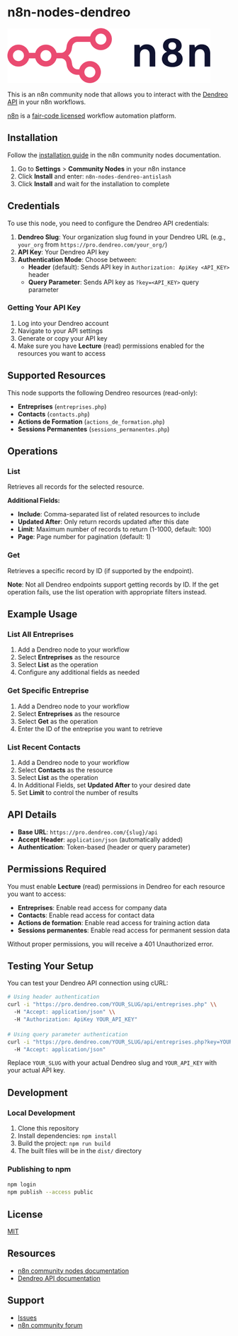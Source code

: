 # n8n-nodes-dendreo

![n8n.io - Workflow Automation](https://raw.githubusercontent.com/n8n-io/n8n/master/assets/n8n-logo.png)

This is an n8n community node that allows you to interact with the [Dendreo API](https://pro.dendreo.com) in your n8n workflows.

[n8n](https://n8n.io/) is a [fair-code licensed](https://docs.n8n.io/reference/license/) workflow automation platform.

## Installation

Follow the [installation guide](https://docs.n8n.io/integrations/community-nodes/installation/) in the n8n community nodes documentation.

1. Go to **Settings** > **Community Nodes** in your n8n instance
2. Click **Install** and enter: `n8n-nodes-dendreo-antislash`
3. Click **Install** and wait for the installation to complete

## Credentials

To use this node, you need to configure the Dendreo API credentials:

1. **Dendreo Slug**: Your organization slug found in your Dendreo URL (e.g., `your_org` from `https://pro.dendreo.com/your_org/`)
2. **API Key**: Your Dendreo API key
3. **Authentication Mode**: Choose between:
   - **Header** (default): Sends API key in `Authorization: ApiKey <API_KEY>` header
   - **Query Parameter**: Sends API key as `?key=<API_KEY>` query parameter

### Getting Your API Key

1. Log into your Dendreo account
2. Navigate to your API settings
3. Generate or copy your API key
4. Make sure you have **Lecture** (read) permissions enabled for the resources you want to access

## Supported Resources

This node supports the following Dendreo resources (read-only):

- **Entreprises** (`entreprises.php`)
- **Contacts** (`contacts.php`) 
- **Actions de Formation** (`actions_de_formation.php`)
- **Sessions Permanentes** (`sessions_permanentes.php`)

## Operations

### List
Retrieves all records for the selected resource.

**Additional Fields:**
- **Include**: Comma-separated list of related resources to include
- **Updated After**: Only return records updated after this date
- **Limit**: Maximum number of records to return (1-1000, default: 100)
- **Page**: Page number for pagination (default: 1)

### Get
Retrieves a specific record by ID (if supported by the endpoint).

**Note**: Not all Dendreo endpoints support getting records by ID. If the get operation fails, use the list operation with appropriate filters instead.

## Example Usage

### List All Entreprises
1. Add a Dendreo node to your workflow
2. Select **Entreprises** as the resource
3. Select **List** as the operation
4. Configure any additional fields as needed

### Get Specific Entreprise
1. Add a Dendreo node to your workflow
2. Select **Entreprises** as the resource
3. Select **Get** as the operation
4. Enter the ID of the entreprise you want to retrieve

### List Recent Contacts
1. Add a Dendreo node to your workflow
2. Select **Contacts** as the resource
3. Select **List** as the operation
4. In Additional Fields, set **Updated After** to your desired date
5. Set **Limit** to control the number of results

## API Details

- **Base URL**: `https://pro.dendreo.com/{slug}/api`
- **Accept Header**: `application/json` (automatically added)
- **Authentication**: Token-based (header or query parameter)

## Permissions Required

You must enable **Lecture** (read) permissions in Dendreo for each resource you want to access:

- **Entreprises**: Enable read access for company data
- **Contacts**: Enable read access for contact data
- **Actions de formation**: Enable read access for training action data
- **Sessions permanentes**: Enable read access for permanent session data

Without proper permissions, you will receive a 401 Unauthorized error.

## Testing Your Setup

You can test your Dendreo API connection using cURL:

```bash
# Using header authentication
curl -i "https://pro.dendreo.com/YOUR_SLUG/api/entreprises.php" \\
  -H "Accept: application/json" \\
  -H "Authorization: ApiKey YOUR_API_KEY"

# Using query parameter authentication  
curl -i "https://pro.dendreo.com/YOUR_SLUG/api/entreprises.php?key=YOUR_API_KEY" \\
  -H "Accept: application/json"
```

Replace `YOUR_SLUG` with your actual Dendreo slug and `YOUR_API_KEY` with your actual API key.

## Development

### Local Development

1. Clone this repository
2. Install dependencies: `npm install`
3. Build the project: `npm run build`
4. The built files will be in the `dist/` directory

### Publishing to npm

```bash
npm login
npm publish --access public
```

## License

[MIT](LICENSE.md)

## Resources

- [n8n community nodes documentation](https://docs.n8n.io/integrations/community-nodes/)
- [Dendreo API documentation](https://pro.dendreo.com)

## Support

- [Issues](https://github.com/Lamouller/n8n-nodes-dendreo/issues)
- [n8n community forum](https://community.n8n.io)
